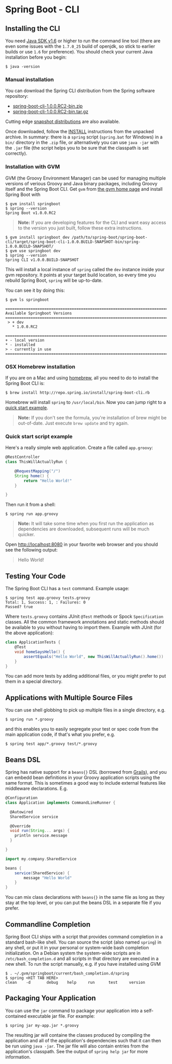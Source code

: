 # Spring Boot - CLI

## Installing the CLI

You need [Java SDK v1.6](http://www.java.com) or higher to run the command line tool
(there are even some issues with the `1.7.0_25` build of openjdk, so stick to earlier
builds or use `1.6` for preference). You should check your current Java installation
before you begin:

	$ java -version

### Manual installation
You can download the Spring CLI distribution from the Spring software repository:

* [spring-boot-cli-1.0.0.RC2-bin.zip](http://repo.spring.io/milestone/org/springframework/boot/spring-boot-cli/1.0.0.RC2/spring-boot-cli-1.0.0.RC2-bin.zip)
* [spring-boot-cli-1.0.0.RC2-bin.tar.gz](http://repo.spring.io/milestone/org/springframework/boot/spring-boot-cli/1.0.0.RC2/spring-boot-cli-1.0.0.RC2-bin.tar.gz)

Cutting edge [snapshot distributions](http://repo.spring.io/snapshot/org/springframework/boot/spring-boot-cli/)
are also available.

Once downloaded, follow the
[INSTALL](spring-boot-cli/src/main/content/INSTALL.txt) instructions
from the unpacked archive. In summary: there is a `spring` script
(`spring.bat` for Windows) in a `bin/` directory in the `.zip` file,
or alternatively you can use `java -jar` with the `.jar` file (the
script helps you to be sure that the classpath is set correctly).

### Installation with GVM

GVM (the Groovy Environment Manager) can be used for managing multiple
versions of verious Groovy and Java binary packages, including Groovy
itself and the Spring Boot CLI. Get `gvm` from
[the gvm home page](http://gvmtool.net) and install Spring Boot with

    $ gvm install springboot
    $ spring --version
    Spring Boot v1.0.0.RC2

> **Note:** If you are developing features for the CLI and want easy access to the version you just built, follow these extra instructions.

    $ gvm install springboot dev /path/to/spring-boot/spring-boot-cli/target/spring-boot-cli-1.0.0.BUILD-SNAPSHOT-bin/spring-1.0.0.BUILD-SNAPSHOT/
   	$ gvm use springboot dev
   	$ spring --version
    Spring CLI v1.0.0.BUILD-SNAPSHOT

This will install a local instance of `spring` called the `dev` instance inside your gvm repository. It points at your target build location, so every time you rebuild Spring Boot, `spring` will be up-to-date.

You can see it by doing this:

    $ gvm ls springboot

```
================================================================================
Available Springboot Versions
================================================================================
 > + dev
   * 1.0.0.RC2

================================================================================
+ - local version
* - installed
> - currently in use
================================================================================
```

### OSX Homebrew installation
If you are on a Mac and using [homebrew](http://brew.sh/), all you need to do to install
the Spring Boot CLI is:

```
$ brew install http://repo.spring.io/install/spring-boot-cli.rb
```

Homebrew will install `spring` to `/usr/local/bin`. Now you can jump right to a
[quick start example](#quick-start-script-example).

> **Note:** If you don't see the formula, you're installation of brew might be
> out-of-date. Just execute `brew update` and try again.

### Quick start script example
Here's a really simple web application. Create a file called `app.groovy`:

```groovy
@RestController
class ThisWillActuallyRun {

	@RequestMapping("/")
	String home() {
		return "Hello World!"
	}

}
```

Then run it from a shell:

```
$ spring run app.groovy
```

> **Note:** It will take some time when you first run the application as dependencies
> are downloaded, subsequent runs will be much quicker.

Open [http://localhost:8080](http://localhost:8080) in your favorite web browser and you
should see  the following output:
> Hello World!

## Testing Your Code

The Spring Boot CLI has a `test` command. Example usage:

```
$ spring test app.groovy tests.groovy
Total: 1, Success: 1, : Failures: 0
Passed? true
```

Where `tests.groovy` contains JUnit `@Test` methods or Spock
`Specification` classes. All the common framework annotations and
static methods should be available to you without having to import
them. Example with JUnit (for the above application):

```groovy
class ApplicationTests {
    @Test
    void homeSaysHello() {
        assertEquals("Hello World", new ThisWillActuallyRun().home())
    }
}
```

You can add more tests by adding additional
files, or you might prefer to put them in a special directory.

## Applications with Multiple Source Files

You can use shell globbing to pick up multiple files in a single
directory, e.g.

```
$ spring run *.groovy
```

and this enables you to easily segregate your test or spec code from
the main application code, if that's what you prefer, e.g.

```
$ spring test app/*.groovy test/*.groovy
```

## Beans DSL

Spring has native support for a `beans{}` DSL (borrowed from
[Grails](http://grails.org)), and you can embedd bean definitions in
your Groovy application scripts using the same format. This is
sometimes a good way to include external features like middleware
declarations. E.g.

```groovy
@Configuration
class Application implements CommandLineRunner {

  @Autowired
  SharedService service

  @Override
  void run(String... args) {
    println service.message
  }

}

import my.company.SharedService

beans {
    service(SharedService) {
        message "Hello World"
    }
}
```

You can mix class declarations with `beans{}` in the same file as long
as they stay at the top level, or you can put the beans DSL in a
separate file if you prefer.

## Commandline Completion

Spring Boot CLI ships with a script that provides command completion
in a standard bash-like shell. You can source the script (also named
`spring`) in any shell, or put it in your personal or system-wide bash
completion initialization.  On a Debian system the system-wide scripts
are in `/etc/bash_completion.d` and all scripts in that directory are
executed in a new shell.  To run the script manually, e.g. if you have
installed using GVM

```
$ . ~/.gvm/springboot/current/bash_completion.d/spring
$ spring <HIT TAB HERE>
clean    -d       debug    help     run      test     version
```

## Packaging Your Application

You can use the `jar` command to package your application into a
self-contained executable jar file. For example:

```
$ spring jar my-app.jar *.groovy
```

The resulting jar will containe the classes produced by compiling
the application and all of the application's dependencies such that
it can then be run using `java -jar`. The jar file will also contain
entries from the application's classpath. See the output of
`spring help jar` for more information.
